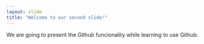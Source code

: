 ```yaml
---
layout: slide
title: "Welcome to our second slide!"
---
```

We are going to present the Github funcionality while learning to use Github.
